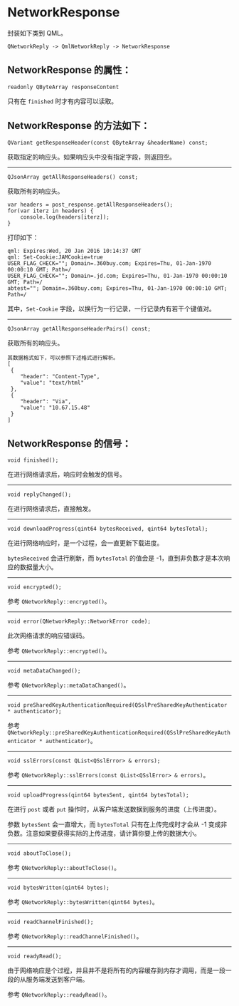 # NetworkResponse

封装如下类到 QML。

```
QNetworkReply -> QmlNetworkReply -> NetworkResponse
```

## NetworkResponse 的属性：

`readonly QByteArray responseContent`

只有在 `finished` 时才有内容可以读取。

## NetworkResponse 的方法如下：

`QVariant getResponseHeader(const QByteArray &headerName) const;`

获取指定的响应头。如果响应头中没有指定字段，则返回空。

---

`QJsonArray getAllResponseHeaders() const;`

获取所有的响应头。

```
var headers = post_response.getAllResponseHeaders();
for(var iterz in headers) {
    console.log(headers[iterz]);
}
```

打印如下：

```
qml: Expires:Wed, 20 Jan 2016 10:14:37 GMT
qml: Set-Cookie:JAMCookie=true
USER_FLAG_CHECK=""; Domain=.360buy.com; Expires=Thu, 01-Jan-1970 00:00:10 GMT; Path=/
USER_FLAG_CHECK=""; Domain=.jd.com; Expires=Thu, 01-Jan-1970 00:00:10 GMT; Path=/
abtest=""; Domain=.360buy.com; Expires=Thu, 01-Jan-1970 00:00:10 GMT; Path=/
```

其中，`Set-Cookie` 字段，以换行为一行记录，一行记录内有若干个键值对。

---

`QJsonArray getAllResponseHeaderPairs() const;`

获取所有的响应头。

```
其数据格式如下，可以参照下述格式进行解析。
[
 {
    "header": "Content-Type",
    "value": "text/html"
 },
 {
    "header": "Via",
    "value": "10.67.15.48"
 }
]
```

## NetworkResponse 的信号：

`void finished();`

在进行网络请求后，响应时会触发的信号。

---

`void replyChanged();`

在进行网络请求后，直接触发。

---

`void downloadProgress(qint64 bytesReceived, qint64 bytesTotal);`

在进行网络响应时，是一个过程，会一直更新下载进度。

`bytesReceived` 会进行刷新，而 `bytesTotal` 的值会是 -1，直到非负数才是本次响应的数据量大小。

---

`void encrypted();`

参考 `QNetworkReply::encrypted()`。

---

`void error(QNetworkReply::NetworkError code);`

此次网络请求的响应错误码。

参考 `QNetworkReply::encrypted()`。

---

`void metaDataChanged();`

参考 `QNetworkReply::metaDataChanged()`。

---

`void preSharedKeyAuthenticationRequired(QSslPreSharedKeyAuthenticator * authenticator);`

参考 `QNetworkReply::preSharedKeyAuthenticationRequired(QSslPreSharedKeyAuthenticator * authenticator)`。

---

`void sslErrors(const QList<QSslError> & errors);`

参考 `QNetworkReply::sslErrors(const QList<QSslError> & errors)`。

---

`void uploadProgress(qint64 bytesSent, qint64 bytesTotal);`

在进行 `post` 或者 `put` 操作时，从客户端发送数据到服务的进度（上传进度）。

参数 `bytesSent` 会一直增大，而 `bytesTotal` 只有在上传完成时才会从 -1 变成非负数。注意如果要获得实际的上传进度，请计算你要上传的数据大小。

---

`void aboutToClose();`

参考 `QNetworkReply::aboutToClose()`。

---

`void bytesWritten(qint64 bytes);`

参考 `QNetworkReply::bytesWritten(qint64 bytes)`。

---

`void readChannelFinished();`

参考 `QNetworkReply::readChannelFinished()`。

---

`void readyRead();`

由于网络响应是个过程，并且并不是将所有的内容缓存到内存才调用，而是一段一段的从服务端发送到客户端。

参考 `QNetworkReply::readyRead()`。
